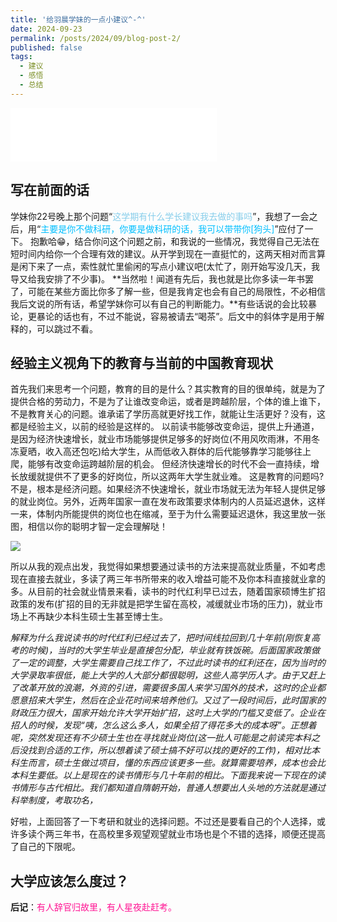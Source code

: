 ```yaml
---
title: '给羽晨学妹的一点小建议^-^'
date: 2024-09-23
permalink: /posts/2024/09/blog-post-2/
published: false
tags:
  - 建议
  - 感悟
  - 总结
---
```


<iframe frameborder="no" border="0" marginwidth="0" marginheight="0" width=330 height=86 src="//music.163.com/outchain/player?type=2&id=1858118347&auto=1&height=66&autoplay=true&loop=true"></iframe>

## 写在前面的话

学妹你22号晚上那个问题“<font color=SkyBlue>这学期有什么学长建议我去做的事吗</font>”，我想了一会之后，用“<font color=DeepSkyBlue>主要是你不做科研，你要是做科研的话，我可以带带你[狗头]</font>”应付了一下。
抱歉哈😁，结合你问这个问题之前，和我说的一些情况，我觉得自己无法在短时间内给你一个合理有效的建议。从开学到现在一直挺忙的，这两天相对而言算是闲下来了一点，索性就忙里偷闲的写点小建议吧(太忙了，刚开始写没几天，我导又给我安排了不少事)。
**当然啦！闻道有先后，我也就是比你多读一年书罢了，可能在某些方面比你多了解一些，但是我肯定也会有自己的局限性，不必相信我后文说的所有话，希望学妹你可以有自己的判断能力。**有些话说的会比较暴论，更暴论的话也有，不过不能说，容易被请去“喝茶”。后文中的斜体字是用于解释的，可以跳过不看。

## 经验主义视角下的教育与当前的中国教育现状

首先我们来思考一个问题，教育的目的是什么？其实教育的目的很单纯，就是为了提供合格的劳动力，不是为了让谁改变命运，或者是跨越阶层，个体的谁上谁下，不是教育关心的问题。谁承诺了学历高就更好找工作，就能让生活更好？没有，这都是经验主义，以前的经验是这样的。
以前读书能够改变命运，提供上升通道，是因为经济快速增长，就业市场能够提供足够多的好岗位(不用风吹雨淋，不用冬冻夏晒，收入高还包吃)给大学生，从而低收入群体的后代能够靠学习能够往上爬，能够有改变命运跨越阶层的机会。
但经济快速增长的时代不会一直持续，增长放缓就提供不了更多的好岗位，所以这两年大学生就业难。
这是教育的问题吗?不是，根本是经济问题。如果经济不快速增长，就业市场就无法为年轻人提供足够的就业岗位。另外，近两年国家一直在发布政策要求体制内的人员延迟退休，这样一来，体制内所能提供的岗位也在缩减，至于为什么需要延迟退休，我这里放一张图，相信以你的聪明才智一定会理解哒！

![](http://lollins7.github.io/images/Blog/2024-09-23/yctx.jpg)

所以从我的观点出发，我觉得如果想要通过读书的方法来提高就业质量，不如考虑现在直接去就业，多读了两三年书所带来的收入增益可能不及你本科直接就业拿的多。从目前的社会就业情景来看，读书的时代红利早已过去，随着国家硕博生扩招政策的发布(扩招的目的无非就是把学生留在高校，减缓就业市场的压力)，就业市场上不再缺少本科生硕士生甚至博士生。

*解释为什么我说读书的时代红利已经过去了，把时间线拉回到几十年前(刚恢复高考的时候)，当时的大学生毕业是直接包分配，毕业就有铁饭碗。后面国家政策做了一定的调整，大学生需要自己找工作了，不过此时读书的红利还在，因为当时的大学录取率很低，能上大学的人大部分都很聪明，这些人高学历人才。由于又赶上了改革开放的浪潮，外资的引进，需要很多国人来学习国外的技术，这时的企业都愿意招来大学生，然后在企业花时间来培养他们。又过了一段时间后，此时国家的财政压力很大，国家开始允许大学开始扩招，这时上大学的门槛又变低了。企业在招人的时候，发现“咦，怎么这么多人，如果全招了得花多大的成本呀”。正想着呢，突然发现还有不少硕士生也在寻找就业岗位(这一批人可能是之前读完本科之后没找到合适的工作，所以想着读了硕士搞不好可以找的更好的工作)，相对比本科生而言，硕士生做过项目，懂的东西应该更多一些。就算需要培养，成本也会比本科生要低。以上是现在的读书情形与几十年前的相比。下面我来说一下现在的读书情形与古代相比。我们都知道自隋朝开始，普通人想要出人头地的方法就是通过科举制度，考取功名，*

好啦，上面回答了一下考研和就业的选择问题。不过还是要看自己的个人选择，或许多读个两三年书，在高校里多观望观望就业市场也是个不错的选择，顺便还提高了自己的下限呢。

## 大学应该怎么度过？




**后记**：<font color=DeepPink>有人辞官归故里，有人星夜赴赶考。</font>

